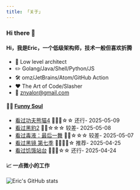```yaml
---
title: 「关于」
---
```


### Hi there 👋

#### Hi，我是Eric，一个低级架构师，技术一般但喜欢折腾

- :briefcase: Low level architect<br/>
- :pencil2: Golang/Java/Shell/Python/JS<br/>
- :hammer_and_wrench: omz/JetBrains/Atom/GitHub Action<br/>
- :hearts: The Art of Code/Slasher<br/>
- :email: znyalor@gmail.com<br/>

#### 🤾‍♂️ <a href="https://movie.douban.com/people/znyalor/collect" target="_blank">Funny Soul</a>

<!-- START_SECTION:douban -->
* <a href='https://movie.douban.com/subject/26715496/' target='_blank'>看过功夫熊猫4</a> 🌟🌟🌟☆☆ 还行- 2025-05-09
* <a href='https://movie.douban.com/subject/30167997/' target='_blank'>看过黑豹2</a> 🌟🌟☆☆☆ 较差- 2025-05-08
* <a href='https://movie.douban.com/subject/35087675/' target='_blank'>看过毒液：最后一舞</a> 🌟🌟☆☆☆ 较差- 2025-05-07
* <a href='https://movie.douban.com/subject/36653963/' target='_blank'>看过黑镜 第七季</a> 🌟🌟🌟🌟☆ 推荐- 2025-04-25
* <a href='https://movie.douban.com/subject/34805219/' target='_blank'>看过饥饿站台</a> 🌟🌟🌟☆☆ 还行- 2025-04-24
<!-- END_SECTION:douban -->


#### 📈 一点微小的工作

![Eric's GitHub stats](https://github-readme-stats.vercel.app/api?username=zylele&show_icons=true&count_private=true&theme=vue)
